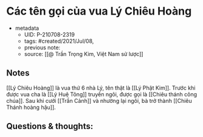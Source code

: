 ---
---

# Các tên gọi của vua Lý Chiêu Hoàng

- metadata
	- UID: P-210708-2319
	- tags: #created/2021/Jul/08,
	- previous note: 
	- source: [[@ Trần Trọng Kim, Việt Nam sử lược]]

## Notes
[[Lý Chiêu Hoàng]] là vua thứ 6 nhà Lý, tên thật là [[Lý Phật Kim]]. Trước khi được vua cha là [[Lý Huệ Tông]] truyền ngôi, được gọi là [[Chiêu thánh công chúa]]. Sau khi cưới [[Trần Cảnh]] và nhường lại ngôi, bà trở thành [[Chiêu Thánh hoàng hậu]].

## Questions & thoughts:

